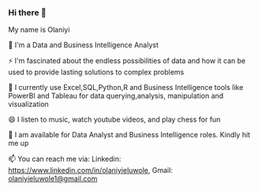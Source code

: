 ### Hi there 👋
My name is Olaniyi

👋 I'm a Data and Business Intelligence Analyst

⚡ I'm fascinated about the endless possibilities of data and how it can be used to provide lasting solutions to complex problems

🌱 I currently use Excel,SQL,Python,R and Business Intelligence tools like PowerBI and Tableau for data querying,analysis, manipulation and visualization

😄 I listen to music, watch youtube videos, and play chess for fun

🤔 I am available for Data Analyst and Business Intelligence roles. Kindly hit me up

📫 You can reach me via: Linkedin: https://www.linkedin.com/in/olaniyieluwole, Gmail: olaniyieluwole1@gmail.com

<!--
**NIYICODE/NIYICODE** is a ✨ _special_ ✨ repository because its `README.md` (this file) appears on your GitHub profile.

Here are some ideas to get you started:

- 🔭 I’m currently working on ...
- 🌱 I’m currently learning ...
- 👯 I’m looking to collaborate on ...
- 🤔 I’m looking for help with ...
- 💬 Ask me about ...
- 📫 How to reach me: ...
- 😄 Pronouns: ...
- ⚡ Fun fact: ...
-->
